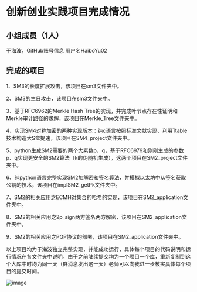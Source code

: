 # 创新创业实践项目完成情况
## 小组成员（1人）
于海波，GitHub账号信息 用户名HaiboYu02
## 完成的项目
1、SM3的长度扩展攻击，该项目在sm3文件夹中。

2、SM3的生日攻击，该项目在sm3文件夹中。

3、基于RFC6962的Merkle Hash Tree的实现，并完成叶节点存在性证明和Merkle审计路径的求解，该项目在Merkle_Tree文件夹中。

4、实现SM4对称加密的两种实现版本：纯c语言按照标准文献实现、利用Ttable技术构造大S盒提速，该项目在SM4_project文件夹中。

5、python生成SM2需要的两个大素数p、q，基于RFC6979和刚刚生成的参数p、q实现更安全的SM2算法（k的伪随机生成），这两个项目在SM2_project文件夹中。

6、纯python语言完整实现SM2加解密和签名算法，并模拟以太坊中从签名获取公钥的技术，该项目在implSM2_getPk文件夹中。

7、SM2的相关应用之ECMH对集合的哈希的实现，该项目在SM2_application文件夹中。

8、SM2的相关应用之2p_sign两方签名两方解密，该项目在SM2_application文件夹中。

9、SM2的相关应用之PGP协议的部署，该项目在SM2_application文件夹中。

以上项目均为于海波独立完整实现，并能成功运行，具体每个项目的代码说明和运行情况在各文件夹中说明。由于之前陆续提交均为一个项目一个库，重新复制到这个大库中时均为同一天（群消息发出这一天）老师可以向我进一步核实具体每个项目的提交时间。

![image](https://github.com/HaiboYu02/img-storage/blob/main/time.png)
 
